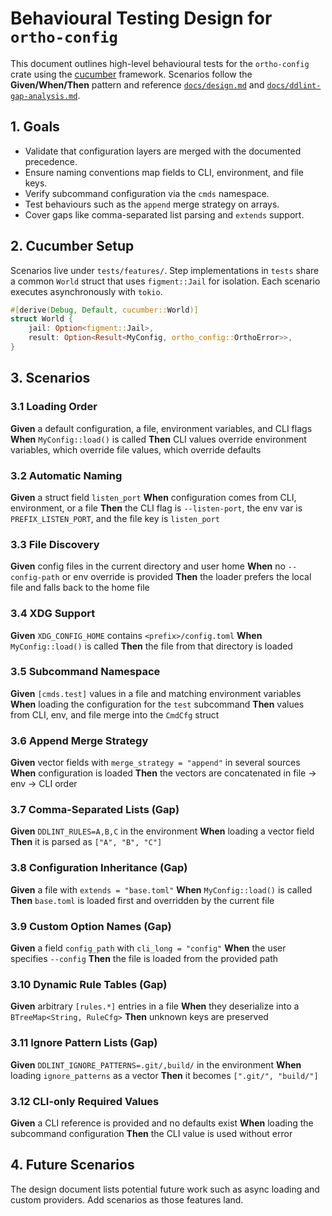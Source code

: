 # Behavioural Testing Design for `ortho-config`

This document outlines high-level behavioural tests for the `ortho-config`
crate using the [cucumber] framework. Scenarios follow the **Given/When/Then**
pattern and reference [`docs/design.md`](design.md) and
[`docs/ddlint-gap-analysis.md`](ddlint-gap-analysis.md).

## 1. Goals

- Validate that configuration layers are merged with the documented precedence.
- Ensure naming conventions map fields to CLI, environment, and file keys.
- Verify subcommand configuration via the `cmds` namespace.
- Test behaviours such as the `append` merge strategy on arrays.
- Cover gaps like comma-separated list parsing and `extends` support.

## 2. Cucumber Setup

Scenarios live under `tests/features/`. Step implementations in `tests` share a
common `World` struct that uses `figment::Jail` for isolation. Each scenario
executes asynchronously with `tokio`.

```rust
#[derive(Debug, Default, cucumber::World)]
struct World {
    jail: Option<figment::Jail>,
    result: Option<Result<MyConfig, ortho_config::OrthoError>>,
}
```

## 3. Scenarios

### 3.1 Loading Order

**Given** a default configuration, a file, environment variables, and CLI flags
**When** `MyConfig::load()` is called **Then** CLI values override environment
variables, which override file values, which override defaults

### 3.2 Automatic Naming

**Given** a struct field `listen_port` **When** configuration comes from CLI,
environment, or a file **Then** the CLI flag is `--listen-port`, the env var is
`PREFIX_LISTEN_PORT`, and the file key is `listen_port`

### 3.3 File Discovery

**Given** config files in the current directory and user home **When** no
`--config-path` or env override is provided **Then** the loader prefers the
local file and falls back to the home file

### 3.4 XDG Support

**Given** `XDG_CONFIG_HOME` contains `<prefix>/config.toml` **When**
`MyConfig::load()` is called **Then** the file from that directory is loaded

### 3.5 Subcommand Namespace

**Given** `[cmds.test]` values in a file and matching environment variables
**When** loading the configuration for the `test` subcommand **Then** values
from CLI, env, and file merge into the `CmdCfg` struct

### 3.6 Append Merge Strategy

**Given** vector fields with `merge_strategy = "append"` in several sources
**When** configuration is loaded **Then** the vectors are concatenated in file
→ env → CLI order

### 3.7 Comma-Separated Lists (Gap)

**Given** `DDLINT_RULES=A,B,C` in the environment **When** loading a vector
field **Then** it is parsed as `["A", "B", "C"]`

### 3.8 Configuration Inheritance (Gap)

**Given** a file with `extends = "base.toml"` **When** `MyConfig::load()` is
called **Then** `base.toml` is loaded first and overridden by the current file

### 3.9 Custom Option Names (Gap)

**Given** a field `config_path` with `cli_long = "config"` **When** the user
specifies `--config` **Then** the file is loaded from the provided path

### 3.10 Dynamic Rule Tables (Gap)

**Given** arbitrary `[rules.*]` entries in a file **When** they deserialize
into a `BTreeMap<String, RuleCfg>` **Then** unknown keys are preserved

### 3.11 Ignore Pattern Lists (Gap)

**Given** `DDLINT_IGNORE_PATTERNS=.git/,build/` in the environment **When**
loading `ignore_patterns` as a vector **Then** it becomes `[".git/", "build/"]`

### 3.12 CLI-only Required Values

**Given** a CLI reference is provided and no defaults exist **When** loading
the subcommand configuration **Then** the CLI value is used without error

## 4. Future Scenarios

The design document lists potential future work such as async loading and
custom providers. Add scenarios as those features land.

[cucumber]: https://github.com/cucumber-rs/cucumber
